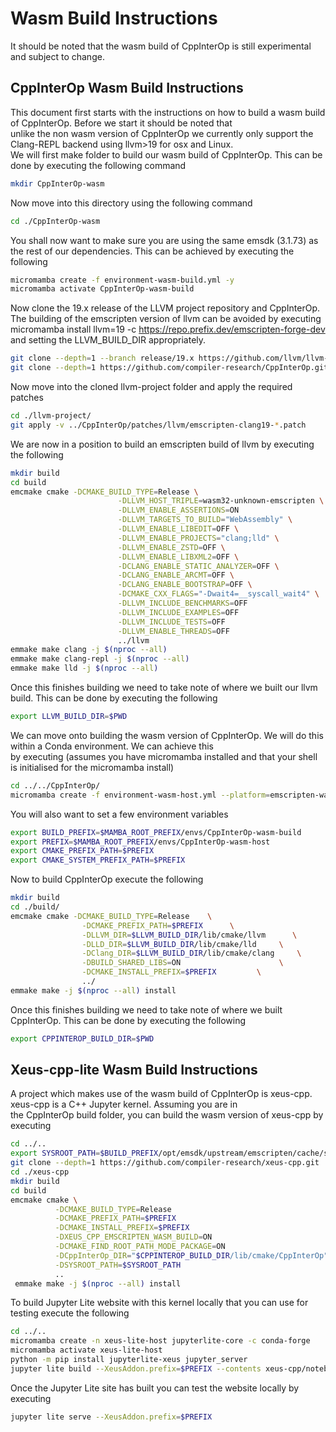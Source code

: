# Wasm Build Instructions

It should be noted that the wasm build of CppInterOp is still experimental and subject to change.  

## CppInterOp Wasm Build Instructions

This document first starts with the instructions on how to build a wasm build of CppInterOp. Before we start it should be noted that  
unlike the non wasm version of CppInterOp we currently only support the Clang-REPL backend using llvm>19 for osx and Linux.  
We will first make folder to build our wasm build of CppInterOp. This can be done by executing the following command

```bash
mkdir CppInterOp-wasm
```

Now move into this directory using the following command

```bash
cd ./CppInterOp-wasm
```

You shall now want to make sure you are using the same emsdk (3.1.73) as the rest of our dependencies. This can be achieved by executing
the following
```bash
micromamba create -f environment-wasm-build.yml -y
micromamba activate CppInterOp-wasm-build
```

Now clone the 19.x release of the LLVM project repository and CppInterOp. The building of the emscripten version of llvm can be
avoided by executing micromamba install llvm=19 -c <https://repo.prefix.dev/emscripten-forge-dev> and setting the LLVM_BUILD_DIR appropriately.

```bash
git clone --depth=1 --branch release/19.x https://github.com/llvm/llvm-project.git
git clone --depth=1 https://github.com/compiler-research/CppInterOp.git
```

Now move into the cloned llvm-project folder and apply the required patches

```bash
cd ./llvm-project/
git apply -v ../CppInterOp/patches/llvm/emscripten-clang19-*.patch
```

We are now in a position to build an emscripten build of llvm by executing the following
```bash
mkdir build
cd build
emcmake cmake -DCMAKE_BUILD_TYPE=Release \
                        -DLLVM_HOST_TRIPLE=wasm32-unknown-emscripten \
                        -DLLVM_ENABLE_ASSERTIONS=ON                        \
                        -DLLVM_TARGETS_TO_BUILD="WebAssembly" \
                        -DLLVM_ENABLE_LIBEDIT=OFF \
                        -DLLVM_ENABLE_PROJECTS="clang;lld" \
                        -DLLVM_ENABLE_ZSTD=OFF \
                        -DLLVM_ENABLE_LIBXML2=OFF \
                        -DCLANG_ENABLE_STATIC_ANALYZER=OFF \
                        -DCLANG_ENABLE_ARCMT=OFF \
                        -DCLANG_ENABLE_BOOTSTRAP=OFF \
                        -DCMAKE_CXX_FLAGS="-Dwait4=__syscall_wait4" \
                        -DLLVM_INCLUDE_BENCHMARKS=OFF                   \
                        -DLLVM_INCLUDE_EXAMPLES=OFF                     \
                        -DLLVM_INCLUDE_TESTS=OFF                        \
                        -DLLVM_ENABLE_THREADS=OFF                       \
                        ../llvm
emmake make clang -j $(nproc --all)
emmake make clang-repl -j $(nproc --all)
emmake make lld -j $(nproc --all)
```

Once this finishes building we need to take note of where we built our llvm build. This can be done by executing the following

```bash
export LLVM_BUILD_DIR=$PWD
```

We can move onto building the wasm version of CppInterOp. We will do this within a Conda environment. We can achieve this  
by executing (assumes you have micromamba installed and that your shell is initialised for the micromamba install)  

```bash
cd ../../CppInterOp/
micromamba create -f environment-wasm-host.yml --platform=emscripten-wasm32
```

You will also want to set a few environment variables  

```bash
export BUILD_PREFIX=$MAMBA_ROOT_PREFIX/envs/CppInterOp-wasm-build
export PREFIX=$MAMBA_ROOT_PREFIX/envs/CppInterOp-wasm-host
export CMAKE_PREFIX_PATH=$PREFIX
export CMAKE_SYSTEM_PREFIX_PATH=$PREFIX
```

Now to build CppInterOp execute the following  

```bash
mkdir build
cd ./build/
emcmake cmake -DCMAKE_BUILD_TYPE=Release    \
                -DCMAKE_PREFIX_PATH=$PREFIX      \
                -DLLVM_DIR=$LLVM_BUILD_DIR/lib/cmake/llvm      \
                -DLLD_DIR=$LLVM_BUILD_DIR/lib/cmake/lld     \
                -DClang_DIR=$LLVM_BUILD_DIR/lib/cmake/clang     \
                -DBUILD_SHARED_LIBS=ON                      \
                -DCMAKE_INSTALL_PREFIX=$PREFIX         \
                ../
emmake make -j $(nproc --all) install
```

Once this finishes building we need to take note of where we built CppInterOp. This can be done by executing the following

```bash
export CPPINTEROP_BUILD_DIR=$PWD
```

## Xeus-cpp-lite Wasm Build Instructions

A project which makes use of the wasm build of CppInterOp is xeus-cpp. xeus-cpp is a C++ Jupyter kernel. Assuming you are in  
the CppInterOp build folder, you can build the wasm version of xeus-cpp by executing  

```bash
cd ../..
export SYSROOT_PATH=$BUILD_PREFIX/opt/emsdk/upstream/emscripten/cache/sysroot
git clone --depth=1 https://github.com/compiler-research/xeus-cpp.git
cd ./xeus-cpp
mkdir build
cd build
emcmake cmake \
          -DCMAKE_BUILD_TYPE=Release                                     \
          -DCMAKE_PREFIX_PATH=$PREFIX                                    \
          -DCMAKE_INSTALL_PREFIX=$PREFIX                                 \
          -DXEUS_CPP_EMSCRIPTEN_WASM_BUILD=ON                            \
          -DCMAKE_FIND_ROOT_PATH_MODE_PACKAGE=ON                         \
          -DCppInterOp_DIR="$CPPINTEROP_BUILD_DIR/lib/cmake/CppInterOp"  \
          -DSYSROOT_PATH=$SYSROOT_PATH                                   \
          ..
 emmake make -j $(nproc --all) install
```

To build Jupyter Lite website with this kernel locally that you can use for testing execute the following

```bash
cd ../..
micromamba create -n xeus-lite-host jupyterlite-core -c conda-forge
micromamba activate xeus-lite-host
python -m pip install jupyterlite-xeus jupyter_server
jupyter lite build --XeusAddon.prefix=$PREFIX --contents xeus-cpp/notebooks/xeus-cpp-lite-demo.ipynb
```

Once the Jupyter Lite site has built you can test the website locally by executing

```bash
jupyter lite serve --XeusAddon.prefix=$PREFIX
```
